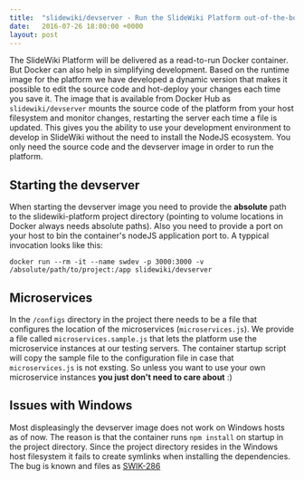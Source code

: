 ```yaml
---
title:  "slidewiki/devserver - Run the SlideWiki Platform out-of-the-box"
date:   2016-07-26 18:00:00 +0000
layout: post
---
```

The SlideWiki Platform will be delivered as a read-to-run Docker container. 
But Docker can also help in simplifying development. Based on the runtime
image for the platform we have developed a dynamic version that makes it 
possible to edit the source code and hot-deploy your changes each time you
save it. 
The image that is available from Docker Hub as `slidewiki/devserver` mounts
the source code of the platform from your host filesystem and monitor changes,
restarting the server each time a file is updated. This gives you the ability 
to use your development environment to develop in SlideWiki without the need
to install the NodeJS ecosystem. You only need the source code and the devserver
image in order to run the platform.

## Starting the devserver
When starting the devserver image you need to provide the **absolute** path 
to the slidewiki-platform project directory (pointing to volume locations 
in Docker always needs absolute paths). Also you need to provide a port on
your host to bin the container's nodeJS application port to. A typpical 
invocation looks like this:

`docker run --rm -it --name swdev -p 3000:3000 -v /absolute/path/to/project:/app slidewiki/devserver`

## Microservices
In the `/configs` directory in the project there needs to be a file that 
configures the location of the microservices (`microservices.js`). We provide a 
file called `microservices.sample.js` that lets the platform use the microservice
instances at our testing servers. The container startup script will copy the sample
file to the configuration file in case that `microservices.js` is not exsting. So
unless you want to use your own microservice instances **you just don't need to care about** :)

## Issues with Windows
Most displeasingly the devserver image does not work on Windows hosts as of now. The
reason is that the container runs `npm install` on startup in the project directory. 
Since the project directory resides in the Windows host filesystem it fails to create
symlinks when installing the dependencies. The bug is known and files as [SWIK-286](https://slidewiki.atlassian.net/browse/SWIK-286)
